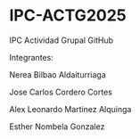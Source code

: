 # IPC-ACTG2025
IPC Actividad Grupal GitHub 

Integrantes: 


Nerea Bilbao Aldaiturriaga

Jose Carlos Cordero Cortes

Alex Leonardo Martinez Alquinga

Esther Nombela Gonzalez
